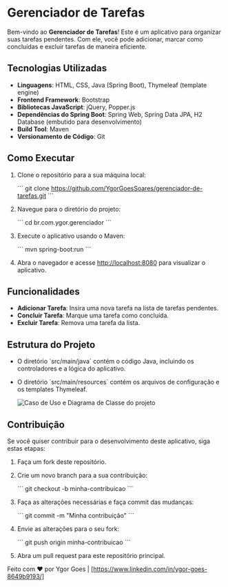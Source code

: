 # Gerenciador de Tarefas

Bem-vindo ao **Gerenciador de Tarefas**! Este é um aplicativo para organizar suas tarefas pendentes. Com ele, você pode adicionar, marcar como concluídas e excluir tarefas de maneira eficiente.

## Tecnologias Utilizadas

- **Linguagens**: HTML, CSS, Java (Spring Boot), Thymeleaf (template engine)
- **Frontend Framework**: Bootstrap
- **Bibliotecas JavaScript**: jQuery, Popper.js
- **Dependências do Spring Boot**: Spring Web, Spring Data JPA, H2 Database (embutido para desenvolvimento)
- **Build Tool**: Maven
- **Versionamento de Código**: Git

## Como Executar

1. Clone o repositório para a sua máquina local:

   \`\`\`
   git clone https://github.com/YgorGoesSoares/gerenciador-de-tarefas.git
   \`\`\`

2. Navegue para o diretório do projeto:

   \`\`\`
   cd br.com.ygor.gerenciador
   \`\`\`

3. Execute o aplicativo usando o Maven:

   \`\`\`
   mvn spring-boot:run
   \`\`\`

4. Abra o navegador e acesse [http://localhost:8080](http://localhost:8080) para visualizar o aplicativo.

## Funcionalidades

- **Adicionar Tarefa**: Insira uma nova tarefa na lista de tarefas pendentes.
- **Concluir Tarefa**: Marque uma tarefa como concluída.
- **Excluir Tarefa**: Remova uma tarefa da lista.

## Estrutura do Projeto

- O diretório \`src/main/java\` contém o código Java, incluindo os controladores e a lógica do aplicativo.
- O diretório \`src/main/resources\` contém os arquivos de configuração e os templates Thymeleaf.

  ![Caso de Uso e Diagrama de Classe do projeto](gerenciador-de-tarefas/diagrams/diagram_gerenciador_tarefas.png)

## Contribuição

Se você quiser contribuir para o desenvolvimento deste aplicativo, siga estas etapas:

1. Faça um fork deste repositório.
2. Crie um novo branch para a sua contribuição:

   \`\`\`
   git checkout -b minha-contribuicao
   \`\`\`

3. Faça as alterações necessárias e faça commit das mudanças:

   \`\`\`
   git commit -m "Minha contribuição"
   \`\`\`

4. Envie as alterações para o seu fork:

   \`\`\`
   git push origin minha-contribuicao
   \`\`\`

5. Abra um pull request para este repositório principal.

Feito com ❤️ por Ygor Goes | [https://www.linkedin.com/in/ygor-goes-8649b9193/]
